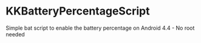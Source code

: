 KKBatteryPercentageScript
=========================

Simple bat script to enable the battery percentage on Android 4.4 - No root needed
